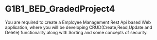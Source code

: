 # G1B1_BED_GradedProject4
You are required to create a Employee Management Rest Api based Web application,
where you will be developing CRUD(Create,Read,Update and Delete) functionality
along with Sorting and some concepts of security.
